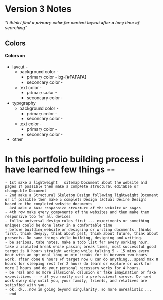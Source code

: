 # **Version 3 Notes**

*"I think i find  a primary color for content layout after a long time of searching"*


## **Colors**
#### **Colors on**
-   layout -
    - background color - 
        - primary color - bg-[#FAFAFA]
        - secondary color - 
    - text color - 
        - primary color - 
        - secondary color -
- typography
    - background color - 
        - primary color - 
        - secondary color -
    - text color -
        - primary color -
        - secondary color -
- other




# In this portfolio building process i have learned few things --
    - 1st make a lightweight | sitemap Document about the website and pages if possible then make a complete structural editable or changeable Document
    - 2nd make a Structural Skeleton Design following lightweight Document or if possible then make a complete Design (Actual Desire Design) based on the completed website documents
    - 3rd make a base responsive structure of the website or pages
    - 4th now make every components of the websites and then make them responsive too for all devices
    - follow universal design rules first --- experiments or something uniques could be done later in a comfortable time  
    - before building website or designing or writing documents, thinks first, think deeply, think about past, think about future, think about presents. Do same things while building, designing and writing.
    - be serious, take notes, make a todo list for every working hour, take a isolated break while passing break times, most successful good target is 8 hours straight working while talking 5 - 15 mins every hour with an optional long 30 min breaks for in between two hours work. after done 8 hours of target now u can do anything...spend max 8 hours for sleeping rest for 2 hours do learn or explore or work for more 2 hours and do your personal necessary works for 4 hours.
    - be real and no more illusional delusion or fake imagination or fake expectations ---> if you really want a professional career, Do hard work every day until you, your family, friends, and relatives are satisfied with you.
    - ok, ok...now im going beyond singularity, no more unrealistic ...
    - end